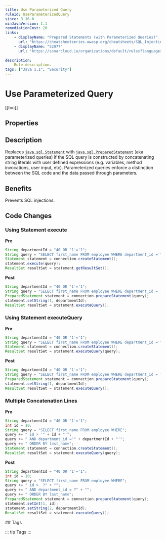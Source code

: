 ```yaml
---
title: Use Parameterized Query
ruleId: UseParameterizedQuery
since: 3.16.0
minJavaVersion: 1.1
remediationCost: 20
links:
    - displayName: "Prepared Statements (with Parameterized Queries)"
      url: "https://cheatsheetseries.owasp.org/cheatsheets/SQL_Injection_Prevention_Cheat_Sheet.html#defense-option-1-prepared-statements-with-parameterized-queries"
    - displayName: "S2077"
      url: "https://sonarcloud.io/organizations/default/rules?languages=java&open=java%3AS2077&q=S2077"
    
description:
    Rule description.
tags: ["Java 1.1", "Security"]
---
```


# Use Parameterized Query

[[toc]]

## Properties

<RuleProperties />

## Description

Replaces [`java.sql.Statement`](https://docs.oracle.com/javase/8/docs/api/java/sql/Statement.html) with [`java.sql.PreparedStatement`](https://docs.oracle.com/javase/8/docs/api/java/sql/PreparedStatement.html) (aka parameterized queries) if the SQL query is constructed by concatenating string literals with user defined expressions (e.g. variables, method invocations, user input, etc). 
Parameterized queries enforce a distinction between the SQL code and the data passed through parameters.

## Benefits

Prevents SQL injections.


## Code Changes


### Using Statement execute

__Pre__
```java
String departmentId = "40 OR '1'='1";
String query = "SELECT first_name FROM employee WHERE department_id ='" + departmentId + "' ORDER BY last_name";
Statement statement = connection.createStatement();
statement.execute(query);
ResultSet resultSet = statement.getResultSet();
```

__Post__
```java
String departmentId = "40 OR '1'='1";
String query = "SELECT first_name FROM employee WHERE department_id = ?" + " ORDER BY last_name";
PreparedStatement statement = connection.prepareStatement(query);
statement.setString(1, departmentId);
ResultSet resultSet = statement.executeQuery();
```

### Using Statement executeQuery

__Pre__
```java
String departmentId = "40 OR '1'='1";
String query = "SELECT first_name FROM employee WHERE department_id ='" + departmentId + "' ORDER BY last_name";
Statement statement = connection.createStatement();
ResultSet resultSet = statement.executeQuery(query);
```

__Post__
```java
String departmentId = "40 OR '1'='1";
String query = "SELECT first_name FROM employee WHERE department_id = ?" + " ORDER BY last_name";
PreparedStatement statement = connection.prepareStatement(query);
statement.setString(1, departmentId);
ResultSet resultSet = statement.executeQuery();
```

### Multiple Concatenation Lines

__Pre__
```java
String departmentId = "40 OR '1'='1";
int id = 10;
String query = "SELECT first_name FROM employee WHERE";
query += " id > '" + id + "'";
query += " AND department_id ='" + departmentId + "'";
query += " ORDER BY last_name";
Statement statement = connection.createStatement();
ResultSet resultSet = statement.executeQuery(query);
```

__Post__
```java
String departmentId = "40 OR '1'='1";
int id = 10;
String query = "SELECT first_name FROM employee WHERE";
query += " id >  ?" + "";
query += " AND department_id = ?" + "";
query += " ORDER BY last_name";
PreparedStatement statement = connection.prepareStatement(query);
statement.setInt(1, id);
statement.setString(2, departmentId);
ResultSet resultSet = statement.executeQuery();
```

<VersionNotice />
## Tags

::: tip Tags
<TagLinks />
:::